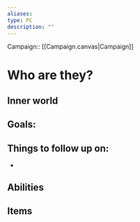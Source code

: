 ```yaml
---
aliases: 
type: PC
description: ""
---
```

Campaign:: [[Campaign.canvas|Campaign]]
# Who are they?


## Inner world

Goals: 
- 

Things to follow up on:
- 
- 

## Abilities


## Items